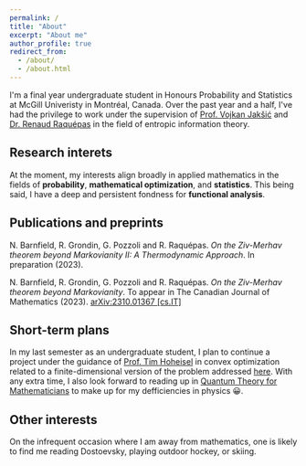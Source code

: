 ```yaml
---
permalink: /
title: "About"
excerpt: "About me"
author_profile: true
redirect_from: 
  - /about/
  - /about.html
---
```


I'm a final year undergraduate student in Honours Probability and Statistics at McGill Univeristy in Montréal, Canada. Over the past year and a half, I've had the privilege to work under the supervision of [Prof. Vojkan Jakšić](https://jaksic.xyz) and [Dr. Renaud Raquépas](https://renaudraquepas.github.io/index.html) in the field of entropic information theory. 

Research interets 
------
At the moment, my interests align broadly in applied mathematics in the fields of **probability**, **mathematical optimization**, and **statistics**. This being said, I have a deep and persistent fondness for **functional analysis**.  

Publications and preprints
------
N. Barnfield, R. Grondin, G. Pozzoli and R. Raquépas. *On the Ziv-Merhav theorem beyond Markovianity II: A Thermodynamic Approach*. In preparation (2023).  

N. Barnfield, R. Grondin, G. Pozzoli and R. Raquépas. *On the Ziv-Merhav theorem beyond Markovianity*. To appear in The Canadian Journal of Mathematics (2023). [arXiv:2310.01367 [cs.IT]](https://arxiv.org/abs/2310.01367)

Short-term plans
------
In my last semester as an undergraduate student, I plan to continue a project under the guidance of [Prof. Tim Hoheisel](https://www.math.mcgill.ca/hoheisel/) in convex optimization related to a finite-dimensional version of the problem addressed [here](https://www.math.mcgill.ca/hoheisel/MEM_main.pdf). With any extra time, I also look forward to reading up in [Quantum Theory for Mathematicians](https://link.springer.com/book/10.1007/978-1-4614-7116-5) to make up for my defficiencies in physics 😀.


Other interests
------
On the infrequent occasion where I am away from mathematics, one is likely to find me reading Dostoevsky, playing outdoor hockey, or skiing.


